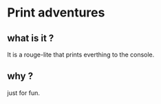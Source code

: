 # Print adventures
## what is it ?
It is a rouge-lite that prints everthing to the console.
## why ?
just for fun.
